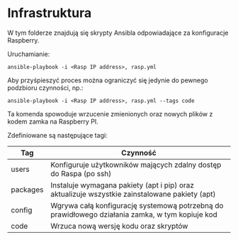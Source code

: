 # Infrastruktura

W tym folderze znajdują się skrypty Ansibla odpowiadające za konfiguracje Raspberry.

Uruchamianie:
```
ansible-playbook -i <Rasp IP address>, rasp.yml 
```

Aby przyśpieszyć proces można ograniczyć się jedynie do pewnego podzbioru czynności, np.:
```
ansible-playbook -i <Rasp IP address>, rasp.yml --tags code
```
Ta komenda spowoduje wrzucenie zmienionych oraz nowych plików z kodem zamka na Raspberry PI.

Zdefiniowane są następujące tagi:

| Tag      | Czynność                                                                                        |
|----------|-------------------------------------------------------------------------------------------------|
| users    | Konfiguruje użytkowników mających zdalny dostęp do Raspa (po ssh)                               |
| packages | Instaluje wymagana pakiety (apt i pip) oraz aktualizuje wszystkie zainstalowane pakiety (apt)   |
| config   | Wgrywa całą konfigurację systemową potrzebną do prawidłowego działania zamka, w tym kopiuje kod |
| code     | Wrzuca nową wersję kodu oraz skryptów                                                           |
